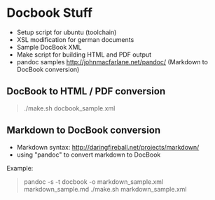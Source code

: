 Docbook Stuff
=============

* Setup script for ubuntu (toolchain)
* XSL modification for german documents
* Sample DocBook XML
* Make script for building HTML and PDF output
* pandoc samples http://johnmacfarlane.net/pandoc/
  (Markdown to DocBook conversion)


DocBook to HTML / PDF conversion
--------------------------------

> ./make.sh docbook_sample.xml


Markdown to DocBook conversion
------------------------------

* Markdown syntax: http://daringfireball.net/projects/markdown/
* using "pandoc" to convert markdown to DocBook

Example:

> pandoc -s -t docbook -o markdown_sample.xml markdown_sample.md
> ./make.sh markdown_sample.xml 


